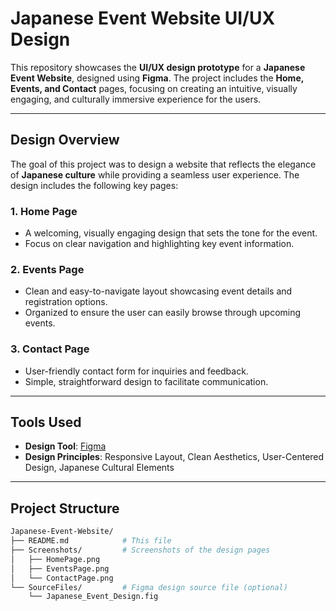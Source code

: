 # Japanese Event Website UI/UX Design

This repository showcases the **UI/UX design prototype** for a **Japanese Event Website**, designed using **Figma**. The project includes the **Home, Events, and Contact** pages, focusing on creating an intuitive, visually engaging, and culturally immersive experience for the users.

---

## Design Overview

The goal of this project was to design a website that reflects the elegance of **Japanese culture** while providing a seamless user experience. The design includes the following key pages:

### 1. **Home Page**
- A welcoming, visually engaging design that sets the tone for the event.
- Focus on clear navigation and highlighting key event information.

### 2. **Events Page**
- Clean and easy-to-navigate layout showcasing event details and registration options.
- Organized to ensure the user can easily browse through upcoming events.

### 3. **Contact Page**
- User-friendly contact form for inquiries and feedback.
- Simple, straightforward design to facilitate communication.

---

## Tools Used

- **Design Tool**: [Figma](https://www.figma.com)
- **Design Principles**: Responsive Layout, Clean Aesthetics, User-Centered Design, Japanese Cultural Elements

---

## Project Structure

```bash
Japanese-Event-Website/
├── README.md            # This file
├── Screenshots/         # Screenshots of the design pages
│   ├── HomePage.png
│   ├── EventsPage.png
│   └── ContactPage.png
└── SourceFiles/         # Figma design source file (optional)
    └── Japanese_Event_Design.fig
